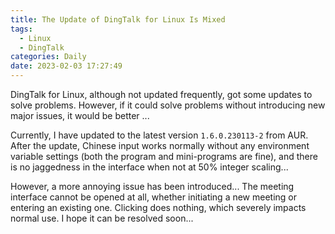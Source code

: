 ```yaml
---
title: The Update of DingTalk for Linux Is Mixed
tags:
  - Linux
  - DingTalk
categories: Daily
date: 2023-02-03 17:27:49
---
```



DingTalk for Linux, although not updated frequently, got some updates to solve problems. However, if it could solve problems without introducing new major issues, it would be better ...

<!-- more -->

Currently, I have updated to the latest version `1.6.0.230113-2` from AUR. After the update, Chinese input works normally without any environment variable settings (both the program and mini-programs are fine), and there is no jaggedness in the interface when not at 50% integer scaling...

However, a more annoying issue has been introduced... The meeting interface cannot be opened at all, whether initiating a new meeting or entering an existing one. Clicking does nothing, which severely impacts normal use. I hope it can be resolved soon...